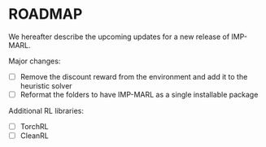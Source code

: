 # ROADMAP

We hereafter describe the upcoming updates for a new release of IMP-MARL.

Major changes:
- [ ] Remove the discount reward from the environment and add it to the heuristic solver
- [ ] Reformat the folders to have IMP-MARL as a single installable package

Additional RL libraries:
- [ ] TorchRL
- [ ] CleanRL
